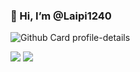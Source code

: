 ### 👋 Hi, I’m @Laipi1240

![Github Card profile-details](http://github-profile-summary-cards.vercel.app/api/cards/profile-details?username=Laipi1240&theme=github_dark)

![](http://github-profile-summary-cards.vercel.app/api/cards/stats?username=Laipi1240&theme=github_dark) ![](http://github-profile-summary-cards.vercel.app/api/cards/most-commit-language?username=Laipi1240&theme=github_dark)
<!---
Laipi1240/Laipi1240 is a ✨ special ✨ repository because its `README.md` (this file) appears on your GitHub profile.
You can click the Preview link to take a look at your changes.
--->
